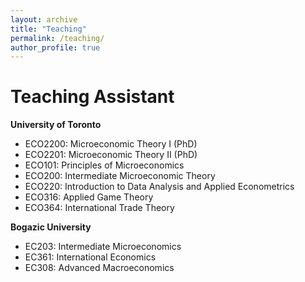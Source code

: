 ```yaml
---
layout: archive
title: "Teaching"
permalink: /teaching/
author_profile: true
---
```



# Teaching Assistant

**University of Toronto**
- ECO2200: Microeconomic Theory I (PhD)
- ECO2201: Microeconomic Theory II (PhD)
- ECO101: Principles of Microeconomics
- ECO200: Intermediate Microeconomic Theory
- ECO220: Introduction to Data Analysis and Applied Econometrics
- ECO316: Applied Game Theory
- ECO364: International Trade Theory

**Bogazic University**
- EC203: Intermediate Microeconomics
- EC361: International Economics
- EC308: Advanced Macroeconomics
